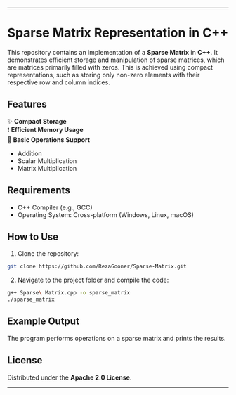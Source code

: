 
---

# Sparse Matrix Representation in C++

This repository contains an implementation of a **Sparse Matrix** in **C++**. It demonstrates efficient storage and manipulation of sparse matrices, which are matrices primarily filled with zeros. This is achieved using compact representations, such as storing only non-zero elements with their respective row and column indices.

## Features
✨ **Compact Storage**  
❗ **Efficient Memory Usage**  
🔧 **Basic Operations Support**  
- Addition  
- Scalar Multiplication  
- Matrix Multiplication

## Requirements
- C++ Compiler (e.g., GCC)
- Operating System: Cross-platform (Windows, Linux, macOS)

## How to Use
1. Clone the repository:  
```bash
git clone https://github.com/RezaGooner/Sparse-Matrix.git
```
2. Navigate to the project folder and compile the code:
```bash
g++ Sparse\ Matrix.cpp -o sparse_matrix
./sparse_matrix
```

## Example Output
The program performs operations on a sparse matrix and prints the results.

## License
Distributed under the **Apache 2.0 License**.

---


